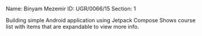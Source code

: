 Name: Binyam Mezemir
ID: UGR/0066/15
Section: 1

Building simple Android application using Jetpack Compose
Shows course list with items that are expandable to view more info.
